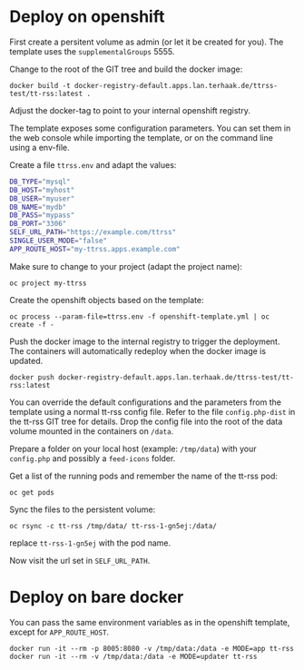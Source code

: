 # Deploy on openshift

First create a persitent volume as admin (or let it be created for you). 
The template uses the `supplementalGroups` 5555.

Change to the root of the GIT tree and build the docker image:

```
docker build -t docker-registry-default.apps.lan.terhaak.de/ttrss-test/tt-rss:latest .
```

Adjust the docker-tag to point to your internal openshift registry.

The template exposes some configuration parameters. You can set them in the web console
while importing the template, or on the command line using a env-file.

Create a file `ttrss.env` and adapt the values:

```sh
DB_TYPE="mysql"
DB_HOST="myhost"
DB_USER="myuser"
DB_NAME="mydb"
DB_PASS="mypass"
DB_PORT="3306"
SELF_URL_PATH="https://example.com/ttrss"
SINGLE_USER_MODE="false"
APP_ROUTE_HOST="my-ttrss.apps.example.com"
```

Make sure to change to your project (adapt the project name):

```
oc project my-ttrss
```

Create the openshift objects based on the template:

```
oc process --param-file=ttrss.env -f openshift-template.yml | oc create -f -
```

Push the docker image to the internal registry to trigger the deployment. The 
containers will automatically redeploy when the docker image is updated.

```
docker push docker-registry-default.apps.lan.terhaak.de/ttrss-test/tt-rss:latest
```

You can override the default configurations and the parameters from the template 
using a normal tt-rss config file. Refer to the file `config.php-dist` in the tt-rss
GIT tree for details. Drop the config file into the root of the data volume mounted 
in the containers on `/data`.
  
Prepare a folder on your local host (example: `/tmp/data`) 
with your `config.php` and possibly a `feed-icons` folder.

Get a list of the running pods and remember the name of the tt-rss pod:

```
oc get pods
```

Sync the files to the persistent volume:

```
oc rsync -c tt-rss /tmp/data/ tt-rss-1-gn5ej:/data/
```

replace `tt-rss-1-gn5ej` with the pod name.

Now visit the url set in `SELF_URL_PATH`.

# Deploy on bare docker

You can pass the same environment variables as in the openshift 
template, except for `APP_ROUTE_HOST`.

```
docker run -it --rm -p 8005:8080 -v /tmp/data:/data -e MODE=app tt-rss
docker run -it --rm -v /tmp/data:/data -e MODE=updater tt-rss
```
